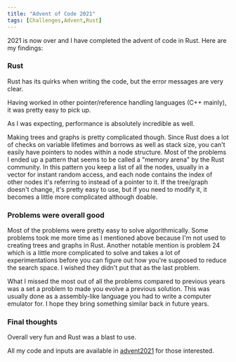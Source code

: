 ```yaml
---
title: "Advent of Code 2021"
tags: [Challenges,Advent,Rust]
---
```

2021 is now over and I have completed the advent of code in Rust. Here are my findings:

### Rust
Rust has its quirks when writing the code, but the error messages are very clear. 

Having worked in other pointer/reference handling languages (C++ mainly), it was pretty easy to pick up. 

As I was expecting, performance is absolutely incredible as well.

Making trees and graphs is pretty complicated though. Since Rust does a lot of checks on variable lifetimes and borrows as well as stack size, you can't easily have pointers to nodes within a node structure. Most of the problems I ended up a pattern that seems to be called a "memory arena" by the Rust community. In this pattern you keep a list of all the nodes, usually in a vector for instant random access, and each node contains the index of other nodes it's referring to instead of a pointer to it. If the tree/graph doesn't change, it's pretty easy to use, but if you need to modify it, it becomes a little more complicated although doable.

### Problems were overall good
Most of the problems were pretty easy to solve algorithmically. Some problems took me more time as I mentioned above because I'm not used to creating trees and graphs in Rust. Another notable mention is problem 24 which is a little more complicated to solve and takes a lot of experimentations before you can figure out how you're supposed to reduce the search space. I wished they didn't put that as the last problem.

What I missed the most out of all the problems compared to previous years was a set a problem to made you evolve a previous solution. This was usually done as a assembly-like language you had to write a computer emulator for. I hope they bring something similar back in future years.

### Final thoughts
Overall very fun and Rust was a blast to use.

All my code and inputs are available in [advent2021](https://github.com/lavoiecsh/lavoiecsh.github.io/tree/master/code/advent2021) for those interested.
